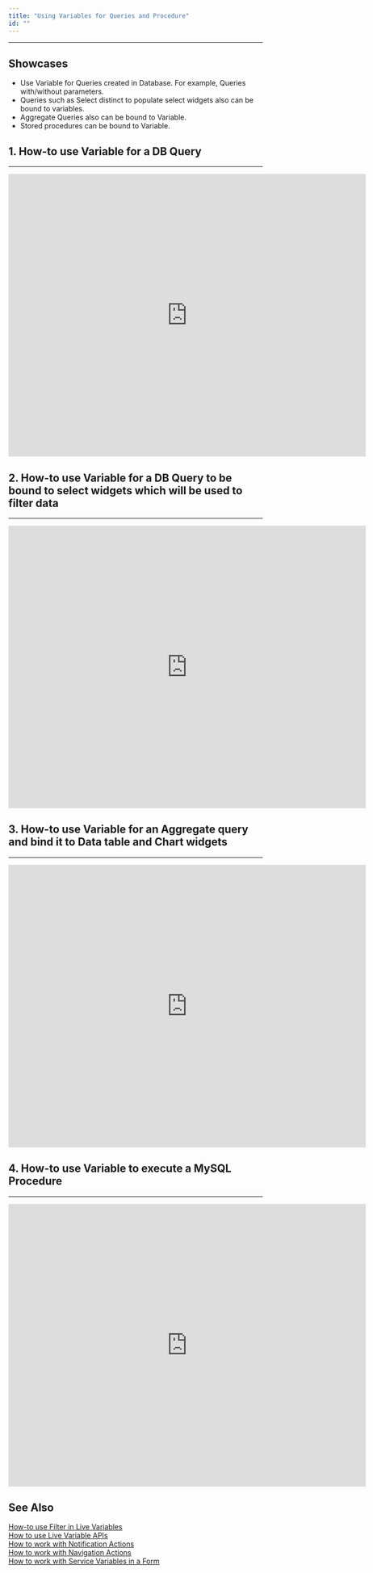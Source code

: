 ```yaml
---
title: "Using Variables for Queries and Procedure"
id: ""
---
```

---

## Showcases

- Use Variable for Queries created in Database. For example, Queries with/without parameters.
- Queries such as Select distinct to populate select widgets also can be bound to variables.
- Aggregate Queries also can be bound to Variable.
- Stored procedures can be bound to Variable.

## 1. How-to use Variable for a DB Query
---

<iframe width="708" height="560" src="https://docs.google.com/presentation/d/e/2PACX-1vTAR3Ez7UT0Ny3PX_UqX3d7BrRDPy9wSMU0HrlRx6Q0Z6KtfpMpeYaCOhcarOmkg-gTHOuaW3XHNYVQ/embed?start=false&amp;loop=false&amp;delayms=3000" frameborder="0" allowfullscreen="allowfullscreen" mozallowfullscreen="mozallowfullscreen" webkitallowfullscreen="webkitallowfullscreen"></iframe>

## 2. How-to use Variable for a DB Query to be bound to select widgets which will be used to filter data
---

<iframe width="708" height="560" src="https://docs.google.com/presentation/d/e/2PACX-1vRKsMscPzNZzwc2MPxHFc5lWNqMN-Rn9-q5v2gdiBCt70OByy9kRItHiQHeRoy0D-g3C_2HSFJCfedS/embed?start=false&amp;loop=false&amp;delayms=3000" frameborder="0" allowfullscreen="allowfullscreen" mozallowfullscreen="mozallowfullscreen" webkitallowfullscreen="webkitallowfullscreen"></iframe>

## 3. How-to use Variable for an Aggregate query and bind it to Data table and Chart widgets
---
<iframe width="708" height="560" src="https://docs.google.com/presentation/d/e/2PACX-1vSB7370HWiWHVsUVqlawR5sRGafM50p5eD3iAtSOcGb2saV5XQMXKcfjavDVY8pS28s08n9phsPNzmL/embed?start=false&amp;loop=false&amp;delayms=3000" frameborder="0" allowfullscreen="allowfullscreen" mozallowfullscreen="mozallowfullscreen" webkitallowfullscreen="webkitallowfullscreen"></iframe>



## 4. How-to use Variable to execute a MySQL Procedure 
---

<iframe width="708" height="560" src="https://docs.google.com/presentation/d/e/2PACX-1vTrHZPL95VFzUS-E0QN6xTRGVUafn8EfNkWKUd5fHQmz9tZXxVTYLrO94RYlImGe-0T0ZB9CxnL6O07/embed?start=false&amp;loop=false&amp;delayms=3000" frameborder="0" allowfullscreen="allowfullscreen" mozallowfullscreen="mozallowfullscreen" webkitallowfullscreen="webkitallowfullscreen"></iframe>

## See Also

[How-to use Filter in Live Variables](/learn/how-tos/using-filter-conditions-variable/)  
[How to use Live Variable APIs](/learn/how-tos/using-live-variable-apis/)  
[How to work with Notification Actions](/learn/how-tos/using-notification-actions/)  
[How to work with Navigation Actions](/learn/how-tos/using-navigation-action/)  
[How to work with Service Variables in a Form](/learn/how-tos/using-service-variable-form/)  

